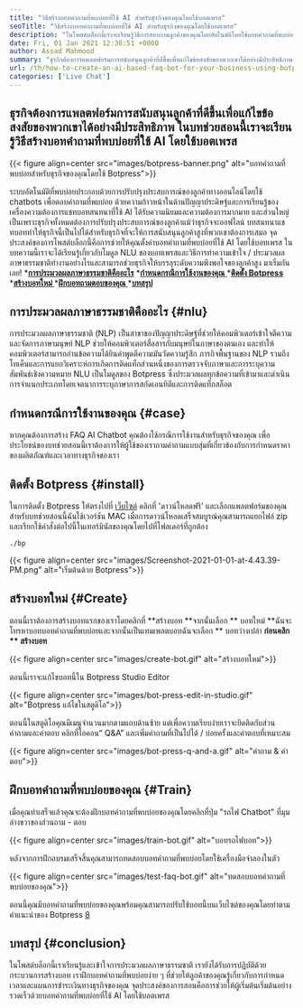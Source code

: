 ```yaml
---
title: "วิธีสร้างบอทคำถามที่พบบ่อยที่ใช้ AI สำหรับธุรกิจของคุณโดยใช้บอตเพรส" 
seoTitle: "วิธีสร้างบอทคำถามที่พบบ่อยที่ใช้ AI สำหรับธุรกิจของคุณโดยใช้บอตเพรส" 
description: "ในโพสต์บล็อกนี้เราจะเรียนรู้วิธีการสอบถามลูกค้าของคุณโดยอัตโนมัติโดยใช้บอทคำถามที่พบบ่อยที่ใช้ AI โดยใช้บอตเพรสบนเว็บไซต์ของคุณ" 
date: Fri, 01 Jan 2021 12:38:51 +0000
author: Assad Mahmood
summary: "ธุรกิจต้องการแพลตฟอร์มการสนับสนุนลูกค้าที่ดีขึ้นเพื่อแก้ไขข้อสงสัยของพวกเขาได้อย่างมีประสิทธิภาพ ในบทช่วยสอนนี้เราจะได้เรียนรู้วิธีสร้างบอทคำถามที่พบบ่อยที่ใช้ AI โดยใช้บอทเพรส" 
url: /th/how-to-create-an-ai-based-faq-bot-for-your-business-using-botpress/
categories: ['Live Chat']
---
```


## ธุรกิจต้องการแพลตฟอร์มการสนับสนุนลูกค้าที่ดีขึ้นเพื่อแก้ไขข้อสงสัยของพวกเขาได้อย่างมีประสิทธิภาพ ในบทช่วยสอนนี้เราจะเรียนรู้วิธีสร้างบอทคำถามที่พบบ่อยที่ใช้ AI โดยใช้บอตเพรส

{{< figure align=center src="images/botpress-banner.png" alt="บอทคำถามที่พบบ่อยสำหรับธุรกิจของคุณโดยใช้ Botpress">}}

ระบบอัตโนมัติที่พบบ่อยประกอบด้วยการปรับปรุงประสบการณ์ของลูกค้าทางออนไลน์โดยใช้ chatbots เพื่อตอบคำถามที่พบบ่อย ด้วยความก้าวหน้าในด้านปัญญาประดิษฐ์และการเรียนรู้ของเครื่องความต้องการแชทบอทสนทนาที่ใช้ AI ได้รับความนิยมและความต้องการมากมาย และส่วนใหญ่เป็นเพราะธุรกิจทั้งหมดต้องการปรับปรุงประสบการณ์ของลูกค้าแม้ว่าธุรกิจจะออฟไลน์ บทสนทนาแชทบอททำให้ธุรกิจนี้เป็นไปได้สำหรับธุรกิจที่จะให้การสนับสนุนลูกค้าสูงที่พวกเขาต้องการเสมอ จุดประสงค์ของการโพสต์บล็อกนี้คือการช่วยให้คุณตั้งค่าบอทคำถามที่พบบ่อยที่ใช้ AI โดยใช้บอทเพรส
ในบทความนี้เราจะได้เรียนรู้เกี่ยวกับโมดูล NLU ของบอทเพรสและวิธีการทำความเข้าใจ / ประมวลผลภาษาธรรมชาติทำงานอย่างไรและสามารถช่วยธุรกิจให้บรรลุระดับความพึงพอใจของลูกค้าสูง มาเริ่มกันเลย!
  ***[การประมวลผลภาษาธรรมชาติคืออะไร][1]** 
  *[**กำหนดกรณีการใช้งานของคุณ** ][2]
  *[**ติดตั้ง Botpress** ][3]
  *[**สร้างบอทใหม่** ][4]
  *[**ฝึกบอทถามตอบของคุณ** ][5]
  *[**บทสรุป** ][6]

## การประมวลผลภาษาธรรมชาติคืออะไร   {#nlu}
การประมวลผลภาษาธรรมชาติ (NLP) เป็นสาขาของปัญญาประดิษฐ์ที่ช่วยให้คอมพิวเตอร์เข้าใจตีความและจัดการภาษามนุษย์ NLP ช่วยให้คอมพิวเตอร์สื่อสารกับมนุษย์ในภาษาของตนเอง และทำให้คอมพิวเตอร์สามารถอ่านข้อความได้ยินคำพูดตีความมันวัดความรู้สึก
ภารกิจพื้นฐานของ NLP รวมถึงโทเค็นและการแยกวิเคราะห์การเกิดการติดแท็กส่วนหนึ่งของการตรวจจับภาษาและการระบุความสัมพันธ์เชิงความหมาย
NLU เป็นโมดูลของ Botpress ซึ่งประมวลผลทุกข้อความที่เข้ามาและดำเนินการจำแนกประเภทโดยเจตนาการระบุภาษาการสกัดเอนทิตีและการติดแท็กสล็อต

## กำหนดกรณีการใช้งานของคุณ   {#case}
หากคุณต้องการสร้าง FAQ AI Chatbot คุณต้องใช้กรณีการใช้งานสำหรับธุรกิจของคุณ เพื่อประโยชน์ของบทช่วยสอนนี้เราต้องการให้ผู้ใช้ของเราถามคำถามแบบสุ่มที่เกี่ยวข้องกับการกำหนดราคาของผลิตภัณฑ์และเวลาทางธุรกิจของเรา

## ติดตั้ง Botpress   {#install}
ในการติดตั้ง Botpress ให้ตรงไปที่ [เว็บไซต์][7] คลิกที่ 'ดาวน์โหลดฟรี' และเลือกแพลตฟอร์มของคุณ สำหรับบทช่วยสอนนี้ฉันใช้เวอร์ชัน MAC เมื่อการดาวน์โหลดเสร็จสมบูรณ์คุณสามารถแยกไฟล์ zip และเรียกใช้คำสั่งต่อไปนี้ในเทอร์มินัลของคุณโดยไปที่โฟลเดอร์ที่ถูกต้อง
```
./bp
```

{{< figure align=center src="images/Screenshot-2021-01-01-at-4.43.39-PM.png" alt="เริ่มต้นด้วย Botpress">}}


## สร้างบอทใหม่   {#Create}
ตอนนี้เราต้องการสร้างบอทแรกของเราโดยคลิกที่ **สร้างบอท  **จากนั้นเลือก **  บอทใหม่  **ฉันจะโทรหาบอทบอทคำถามที่พบบ่อยและจากนั้นเป็นเทมเพลตบอทฉันจะเลือก **  บอทว่างเปล่า  **ก่อนคลิก **  สร้างบอท** 

{{< figure align=center src="images/create-bot.gif" alt="สร้างบอทใหม่">}}

ตอนนี้เราจะแก้ไขบอทนี้ใน Botpress Studio Editor

{{< figure align=center src="images/bot-press-edit-in-studio.gif" alt="Botpress แก้ไขในสตูดิโอ">}}

ตอนนี้ในสตูดิโอคุณมีเมนูจำนวนมากตามแถบด้านซ้าย แต่เพื่อความเรียบง่ายเราจะยึดติดกับส่วนคำถามและคำตอบ
คลิกที่ไอคอน“ Q&A” และเพิ่มคำถามที่เป็นไปได้ / บ่อยครั้งและคำตอบที่เหมาะสม

{{< figure align=center src="images/bot-press-q-and-a.gif" alt="คำถาม & คำตอบ">}}


## ฝึกบอทคำถามที่พบบ่อยของคุณ   {#Train}
เมื่อคุณทำเสร็จแล้วคุณจะต้องฝึกบอทคำถามที่พบบ่อยของคุณโดยคลิกที่ปุ่ม "รถไฟ Chatbot" ที่มุมล่างขวาของส่วนถาม - ตอบ

{{< figure align=center src="images/train-bot.gif" alt="บอทรถไฟบอท">}}

หลังจากการฝึกอบรมเสร็จสิ้นคุณสามารถทดสอบบอทคำถามที่พบบ่อยโดยใช้เครื่องมือจำลองในตัว

{{< figure align=center src="images/test-faq-bot.gif" alt="ทดสอบบอทคำถามที่พบบ่อยของคุณ">}}

ตอนนี้คุณมีบอทคำถามที่พบบ่อยของคุณพร้อมคุณสามารถปรับใช้บอทนี้บนเว็บไซต์ของคุณโดยทำตามคำแนะนำของ Botpress [8]

## บทสรุป   {#conclusion}
ในโพสต์บล็อกนี้เราเรียนรู้และเข้าใจการประมวลผลภาษาธรรมชาติ เรายังได้รับการปฏิบัติด้วยกระบวนการสร้างบอท เราฝึกบอทคำถามที่พบบ่อยง่าย ๆ ที่ช่วยให้ลูกค้าของคุณรู้เกี่ยวกับการกำหนดเวลาและแผนการชำระเงินทางธุรกิจของคุณ จุดประสงค์ของการสอนคือการช่วยให้ผู้เริ่มต้นเริ่มต้นอย่างรวดเร็วด้วยบอทคำถามที่พบบ่อยที่ใช้ AI โดยใช้บอตเพรส

  
[1]: #nlu
[2]: #case
[3]: #install
[4]: #create
[5]: #train
[6]: #conclusion
[7]: https://botpress.com/download
[8]: https://botpress.com/docs/channels/web
